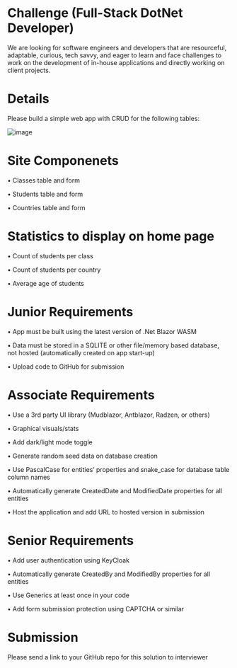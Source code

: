 # Challenge (Full-Stack DotNet Developer)
We are looking for software engineers and developers that are resourceful, adaptable, curious, tech savvy, and eager to learn and face challenges to work on the development of in-house applications and directly working on client projects.

# Details
Please build a simple web app with CRUD for the following tables:

![image](https://user-images.githubusercontent.com/71645462/139626325-c8ae8e6e-4013-4048-9147-b72f38ef318e.png)

# Site Componenets
•	Classes table and form

•	Students table and form

•	Countries table and form

# Statistics to display on home page
•	Count of students per class

•	Count of students per country

•	Average age of students

# Junior Requirements
•	App must be built using the latest version of .Net Blazor WASM

•	Data must be stored in a SQLITE or other file/memory based database, not hosted (automatically created on app start-up)

•	Upload code to GitHub for submission

# Associate Requirements
•	Use a 3rd party UI library (Mudblazor, Antblazor, Radzen, or others)

•	Graphical visuals/stats

•	Add dark/light mode toggle

•	Generate random seed data on database creation

•	Use PascalCase for entities’ properties and snake_case for database table column names

•	Automatically generate CreatedDate and ModifiedDate properties for all entities

•	Host the application and add URL to hosted version in submission

# Senior Requirements

•	Add user authentication using KeyCloak

•	Automatically generate CreatedBy and ModifiedBy properties for all entities

•	Use Generics at least once in your code

•	Add form submission protection using CAPTCHA or similar

# Submission
Please send a link to your GitHub repo for this solution to interviewer
